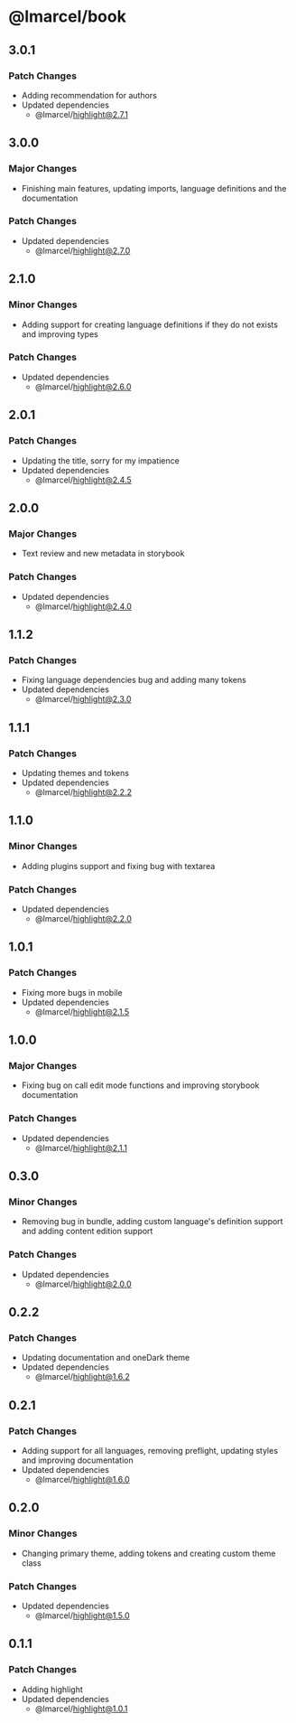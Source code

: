 # @lmarcel/book

## 3.0.1

### Patch Changes

- Adding recommendation for authors
- Updated dependencies
  - @lmarcel/highlight@2.7.1

## 3.0.0

### Major Changes

- Finishing main features, updating imports, language definitions and the documentation

### Patch Changes

- Updated dependencies
  - @lmarcel/highlight@2.7.0

## 2.1.0

### Minor Changes

- Adding support for creating language definitions if they do not exists and improving types

### Patch Changes

- Updated dependencies
  - @lmarcel/highlight@2.6.0

## 2.0.1

### Patch Changes

- Updating the title, sorry for my impatience
- Updated dependencies
  - @lmarcel/highlight@2.4.5

## 2.0.0

### Major Changes

- Text review and new metadata in storybook

### Patch Changes

- Updated dependencies
  - @lmarcel/highlight@2.4.0

## 1.1.2

### Patch Changes

- Fixing language dependencies bug and adding many tokens
- Updated dependencies
  - @lmarcel/highlight@2.3.0

## 1.1.1

### Patch Changes

- Updating themes and tokens
- Updated dependencies
  - @lmarcel/highlight@2.2.2

## 1.1.0

### Minor Changes

- Adding plugins support and fixing bug with textarea

### Patch Changes

- Updated dependencies
  - @lmarcel/highlight@2.2.0

## 1.0.1

### Patch Changes

- Fixing more bugs in mobile
- Updated dependencies
  - @lmarcel/highlight@2.1.5

## 1.0.0

### Major Changes

- Fixing bug on call edit mode functions and improving storybook documentation

### Patch Changes

- Updated dependencies
  - @lmarcel/highlight@2.1.1

## 0.3.0

### Minor Changes

- Removing bug in bundle, adding custom language's definition support and adding content edition support

### Patch Changes

- Updated dependencies
  - @lmarcel/highlight@2.0.0

## 0.2.2

### Patch Changes

- Updating documentation and oneDark theme
- Updated dependencies
  - @lmarcel/highlight@1.6.2

## 0.2.1

### Patch Changes

- Adding support for all languages, removing preflight, updating styles and improving documentation
- Updated dependencies
  - @lmarcel/highlight@1.6.0

## 0.2.0

### Minor Changes

- Changing primary theme, adding tokens and creating custom theme class

### Patch Changes

- Updated dependencies
  - @lmarcel/highlight@1.5.0

## 0.1.1

### Patch Changes

- Adding highlight
- Updated dependencies
  - @lmarcel/highlight@1.0.1
